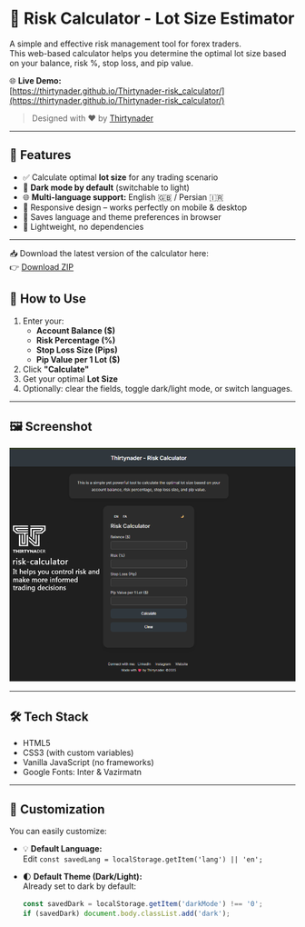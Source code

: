 # 🧮 Risk Calculator - Lot Size Estimator

A simple and effective risk management tool for forex traders.  
This web-based calculator helps you determine the optimal lot size based on your balance, risk %, stop loss, and pip value.

🌐 **Live Demo:**  
[https://thirtynader.github.io/Thirtynader-risk_calculator/](https://thirtynader.github.io/Thirtynader-risk_calculator/)

> Designed with ❤️ by [Thirtynader](https://www.1hesekhob.com/pages/Thirtynader/)

---

## 📌 Features

- ✅ Calculate optimal **lot size** for any trading scenario
- 🌙 **Dark mode by default** (switchable to light)
- 🌐 **Multi-language support:** English 🇬🇧 / Persian 🇮🇷
- 📱 Responsive design – works perfectly on mobile & desktop
- 💾 Saves language and theme preferences in browser
- 🎯 Lightweight, no dependencies

---
📥 Download the latest version of the calculator here:  
👉 [Download ZIP](https://github.com/Thirtynader/Thirtynader-risk_calculator/releases/latest)

## 🚀 How to Use

1. Enter your:
   - **Account Balance ($)**
   - **Risk Percentage (%)**
   - **Stop Loss Size (Pips)**
   - **Pip Value per 1 Lot ($)**
2. Click **"Calculate"**
3. Get your optimal **Lot Size**
4. Optionally: clear the fields, toggle dark/light mode, or switch languages.

---

## 🖼️ Screenshot

![Risk Calculator Screenshot](./screenshot.png)

---

## 🛠️ Tech Stack

- HTML5
- CSS3 (with custom variables)
- Vanilla JavaScript (no frameworks)
- Google Fonts: Inter & Vazirmatn

---

## 🔧 Customization

You can easily customize:

- 💡 **Default Language:**  
  Edit `const savedLang = localStorage.getItem('lang') || 'en';`

- 🌓 **Default Theme (Dark/Light):**  
  Already set to dark by default:
  ```javascript
  const savedDark = localStorage.getItem('darkMode') !== '0';
  if (savedDark) document.body.classList.add('dark');
